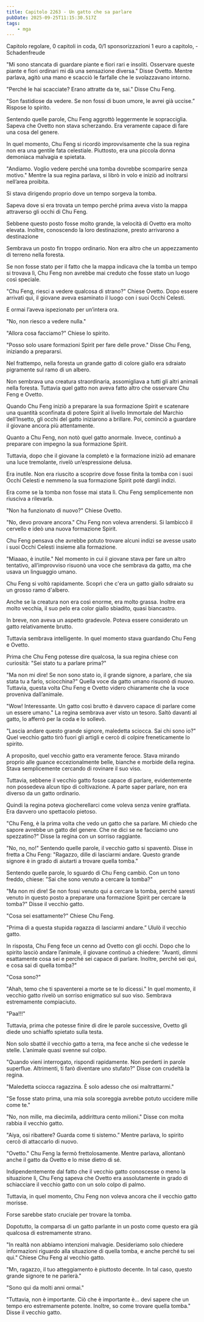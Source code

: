 ```yaml
---
title: Capitolo 2263 - Un gatto che sa parlare
pubDate: 2025-09-25T11:15:30.517Z
tags:
    - mga
---
```



Capitolo regolare,
0 capitoli in coda,
0/1 sponsorizzazioni 1 euro a capitolo,
-Schadenfreude


"Mi sono stancata di guardare piante e fiori rari e insoliti. Osservare queste piante e fiori ordinari mi dà una sensazione diversa." Disse Ovetto. Mentre parlava, agitò una mano e scacciò le farfalle che le svolazzavano intorno.


"Perché le hai scacciate? Erano attratte da te, sai." Disse Chu Feng.


"Son fastidiose da vedere. Se non fossi di buon umore, le avrei già uccise.” Rispose lo spirito.


Sentendo quelle parole, Chu Feng aggrottò leggermente le sopracciglia. Sapeva che Ovetto non stava scherzando. Era veramente capace di fare una cosa del genere.


In quel momento, Chu Feng si ricordò improvvisamente che la sua regina non era una gentile fata celestiale. Piuttosto, era una piccola donna demoniaca malvagia e spietata.


"Andiamo. Voglio vedere perché una tomba dovrebbe scomparire senza motivo." Mentre la sua regina parlava, si librò in volo e iniziò ad inoltrarsi nell’area proibita.


Si stava dirigendo proprio dove un tempo sorgeva la tomba.


Sapeva dove si era trovata un tempo perché prima aveva visto la mappa attraverso gli occhi di Chu Feng.


Sebbene questo posto fosse molto grande, la velocità di Ovetto era molto elevata. Inoltre, conoscendo la loro destinazione, presto arrivarono a destinazione


Sembrava un posto fin troppo ordinario. Non era altro che un appezzamento di terreno nella foresta.


Se non fosse stato per il fatto che la mappa indicava che la tomba un tempo si trovava lì, Chu Feng non avrebbe mai creduto che fosse stato un luogo così speciale.


"Chu Feng, riesci a vedere qualcosa di strano?" Chiese Ovetto. Dopo essere arrivati qui, il giovane aveva esaminato il luogo con i suoi Occhi Celesti.


E ormai l’aveva ispezionato per un’intera ora.


"No, non riesco a vedere nulla."


"Allora cosa facciamo?" Chiese lo spirito.


"Posso solo usare formazioni Spirit per fare delle prove." Disse Chu Feng, iniziando a prepararsi.


Nel frattempo, nella foresta un grande gatto di colore giallo era sdraiato pigramente sul ramo di un albero.


Non sembrava una creatura straordinaria, assomigliava a tutti gli altri animali nella foresta. Tuttavia quel gatto non aveva fatto altro che osservare Chu Feng e Ovetto.


Quando Chu Feng iniziò a preparare la sua formazione Spirit e scatenare una quantità sconfinata di potere Spirit al livello Immortale del Marchio dell’Insetto, gli occhi del gatto iniziarono a brillare. Poi, cominciò a guardare il giovane ancora più attentamente.


Quanto a Chu Feng, non notò quel gatto anormale. Invece, continuò a preparare con impegno la sua formazione Spirit.


Tuttavia, dopo che il giovane la completò e la formazione iniziò ad emanare una luce tremolante, rivelò un’espressione delusa.


Era inutile. Non era riuscito a scoprire dove fosse finita la tomba con i suoi Occhi Celesti e nemmeno la sua formazione Spirit poté dargli indizi.


Era come se la tomba non fosse mai stata lì. Chu Feng semplicemente non riusciva a rilevarla.


"Non ha funzionato di nuovo?" Chiese Ovetto.


"No, devo provare ancora." Chu Feng non voleva arrendersi. Si lambiccò il cervello e ideò una nuova formazione Spirit.


Chu Feng pensava che avrebbe potuto trovare alcuni indizi se avesse usato i suoi Occhi Celesti insieme alla formazione.


"Miaaao, è inutile." Nel momento in cui il giovane stava per fare un altro tentativo, all’improvviso risuonò una voce che sembrava da gatto, ma che usava un linguaggio umano.


Chu Feng si voltò rapidamente. Scoprì che c'era un gatto giallo sdraiato su un grosso ramo d'albero.


Anche se la creatura non era così enorme, era molto grassa. Inoltre era molto vecchia, il suo pelo era color giallo sbiadito, quasi biancastro.


In breve, non aveva un aspetto gradevole. Poteva essere considerato un gatto relativamente brutto.


Tuttavia sembrava intelligente. In quel momento stava guardando Chu Feng e Ovetto.


Prima che Chu Feng potesse dire qualcosa, la sua regina chiese con curiosità: "Sei stato tu a parlare prima?"


"Ma non mi dire! Se non sono stato io, il grande signore, a parlare, che sia stata tu a farlo, sciocchina?" Quella voce da gatto umano risuonò di nuovo. Tuttavia, questa volta Chu Feng e Ovetto videro chiaramente che la voce proveniva dall’animale.


"Wow! Interessante. Un gatto così brutto è davvero capace di parlare come un essere umano." La regina sembrava aver visto un tesoro. Saltò davanti al gatto, lo afferrò per la coda e lo sollevò.


"Lascia andare questo grande signore, maledetta sciocca. Sai chi sono io?" Quel vecchio gatto tirò fuori gli artigli e cercò di colpire freneticamente lo spirito.


A proposito, quel vecchio gatto era veramente feroce. Stava mirando proprio alle guance eccezionalmente belle, bianche e morbide della regina. Stava semplicemente cercando di rovinare il suo viso.


Tuttavia, sebbene il vecchio gatto fosse capace di parlare, evidentemente non possedeva alcun tipo di coltivazione. A parte saper parlare, non era diverso da un gatto ordinario.


Quindi la regina poteva giocherellarci come voleva senza venire graffiata. Era davvero uno spettacolo pietoso.


"Chu Feng, è la prima volta che vedo un gatto che sa parlare. Mi chiedo che sapore avrebbe un gatto del genere. Che ne dici se ne facciamo uno spezzatino?" Disse la regina con un sorriso raggiante.


"No, no, no!" Sentendo quelle parole, il vecchio gatto si spaventò. Disse in fretta a Chu Feng: "Ragazzo, dille di lasciarmi andare. Questo grande signore è in grado di aiutarti a trovare quella tomba."


Sentendo quelle parole, lo sguardo di Chu Feng cambiò. Con un tono freddo, chiese: "Sai che sono venuto a cercare la tomba?"


"Ma non mi dire! Se non fossi venuto qui a cercare la tomba, perché saresti venuto in questo posto a preparare una formazione Spirit per cercare la tomba?" Disse il vecchio gatto.


"Cosa sei esattamente?" Chiese Chu Feng.


"Prima dì a questa stupida ragazza di lasciarmi andare.” Ululò il vecchio gatto.


In risposta, Chu Feng fece un cenno ad Ovetto con gli occhi. Dopo che lo spirito lasciò andare l’animale, il giovane continuò a chiedere: "Avanti, dimmi esattamente cosa sei e perché sei capace di parlare. Inoltre, perché sei qui, e cosa sai di quella tomba?"


"Cosa sono?"


"Ahah, temo che ti spaventerei a morte se te lo dicessi." In quel momento, il vecchio gatto rivelò un sorriso enigmatico sul suo viso. Sembrava estremamente compiaciuto.


"Paa!!!"


Tuttavia, prima che potesse finire di dire le parole successive, Ovetto gli diede uno schiaffo spietato sulla testa.


Non solo sbatté il vecchio gatto a terra, ma fece anche sì che vedesse le stelle. L’animale quasi svenne sul colpo.


"Quando vieni interrogato, rispondi rapidamente. Non perderti in parole superflue. Altrimenti, ti farò diventare uno stufato?" Disse con crudeltà la regina.


"Maledetta sciocca ragazzina. È solo adesso che osi maltrattarmi."


"Se fosse stato prima, una mia sola scoreggia avrebbe potuto uccidere mille come te."


"No, non mille, ma diecimila, addirittura cento milioni." Disse con molta rabbia il vecchio gatto.


"Aiya, osi ribattere? Guarda come ti sistemo.” Mentre parlava, lo spirito cercò di attaccarlo di nuovo.


"Ovetto." Chu Feng la fermò frettolosamente. Mentre parlava, allontanò anche il gatto da Ovetto e lo mise dietro di sé.


Indipendentemente dal fatto che il vecchio gatto conoscesse o meno la situazione lì, Chu Feng sapeva che Ovetto era assolutamente in grado di schiacciare il vecchio gatto con un solo colpo di palmo.


Tuttavia, in quel momento, Chu Feng non voleva ancora che il vecchio gatto morisse.


Forse sarebbe stato cruciale per trovare la tomba.


Dopotutto, la comparsa di un gatto parlante in un posto come questo era già qualcosa di estremamente strano.


"In realtà non abbiamo intenzioni malvagie. Desideriamo solo chiedere informazioni riguardo alla situazione di quella tomba, e anche perché tu sei qui." Chiese Chu Feng al vecchio gatto.


"Mn, ragazzo, il tuo atteggiamento è piuttosto decente. In tal caso, questo grande signore te ne parlerà."


"Sono qui da molti anni ormai."


"Tuttavia, non è importante. Ciò che è importante è... devi sapere che un tempo ero estremamente potente. Inoltre, so come trovare quella tomba." Disse il vecchio gatto.


